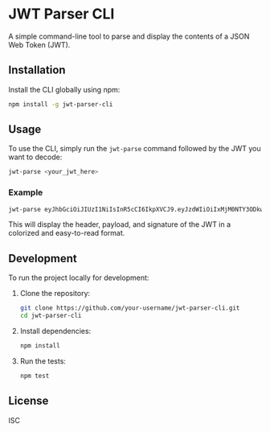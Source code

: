 # JWT Parser CLI

A simple command-line tool to parse and display the contents of a JSON Web Token (JWT).

<!-- ![Screenshot of the CLI output](https://i.imgur.com/some-image.png) Replace with an actual screenshot URL -->

## Installation

Install the CLI globally using npm:

```bash
npm install -g jwt-parser-cli
```

## Usage

To use the CLI, simply run the `jwt-parse` command followed by the JWT you want to decode:

```bash
jwt-parse <your_jwt_here>
```

### Example

```bash
jwt-parse eyJhbGciOiJIUzI1NiIsInR5cCI6IkpXVCJ9.eyJzdWIiOiIxMjM0NTY3ODkwIiwibmFtZSI6IkpvaG4gRG9lIiwiaWF0IjoxNTE2MjM5MDIyfQ.SflKxwRJSMeKKF2QT4fwpMeJf36POk6yJV_adQssw5c
```

This will display the header, payload, and signature of the JWT in a colorized and easy-to-read format.

## Development

To run the project locally for development:

1.  Clone the repository:
    ```bash
    git clone https://github.com/your-username/jwt-parser-cli.git
    cd jwt-parser-cli
    ```
2.  Install dependencies:
    ```bash
    npm install
    ```
3.  Run the tests:
    ```bash
    npm test
    ```

## License

ISC
